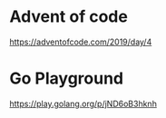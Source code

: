 # Advent of code
https://adventofcode.com/2019/day/4

# Go Playground
https://play.golang.org/p/jND6oB3hknh
